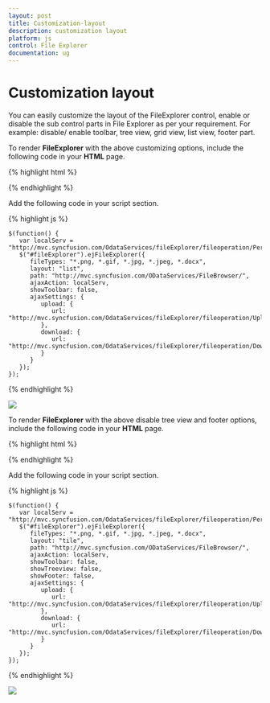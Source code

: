 ```yaml
---
layout: post
title: Customization-layout
description: customization layout 
platform: js
control: File Explorer
documentation: ug
---
```


# Customization layout 

You can easily customize the layout of the FileExplorer control, enable or disable the sub control parts in File Explorer as per your requirement. For example: disable/ enable toolbar, tree view, grid view, list view, footer part.

To render **FileExplorer** with the above customizing options, include the following code in your **HTML** page.



{% highlight html %}

<div id="fileExplorer"></div>

{% endhighlight %}



Add the following code in your script section.



{% highlight js %}

    $(function() {
       var localServ = "http://mvc.syncfusion.com/OdataServices/fileExplorer/fileoperation/PerformAction";
       $("#fileExplorer").ejFileExplorer({
          fileTypes: "*.png, *.gif, *.jpg, *.jpeg, *.docx",
          layout: "list",
          path: "http://mvc.syncfusion.com/ODataServices/FileBrowser/",
          ajaxAction: localServ,
          showToolbar: false,
          ajaxSettings: {
             upload: {
                url: "http://mvc.syncfusion.com/OdataServices/fileExplorer/fileoperation/Upload{0}"
             },
             download: {
                url: "http://mvc.syncfusion.com/OdataServices/fileExplorer/fileoperation/Download{0}"
             }
          }
       });
    });

{% endhighlight %}



![]("/js/FileExplorer/Customization-layout_images/Customization-layout_img1.png")

To render **FileExplorer** with the above disable tree view and footer options, include the following code in your **HTML** page.



{% highlight html %}

<div id="fileExplorer"></div>

{% endhighlight %}



Add the following code in your script section.



{% highlight js %}

    $(function() {
       var localServ = "http://mvc.syncfusion.com/OdataServices/fileExplorer/fileoperation/PerformAction";
       $("#fileExplorer").ejFileExplorer({
          fileTypes: "*.png, *.gif, *.jpg, *.jpeg, *.docx",
          layout: "tile",
          path: "http://mvc.syncfusion.com/ODataServices/FileBrowser/",
          ajaxAction: localServ,
          showToolbar: false,
          showTreeview: false,
          showFooter: false,
          ajaxSettings: {
             upload: {
                url: "http://mvc.syncfusion.com/OdataServices/fileExplorer/fileoperation/Upload{0}"
             },
             download: {
                url: "http://mvc.syncfusion.com/OdataServices/fileExplorer/fileoperation/Download{0}"
             }
          }
       });
    });

{% endhighlight %}



![]("/js/FileExplorer/Customization-layout_images/Customization-layout_img2.png")

